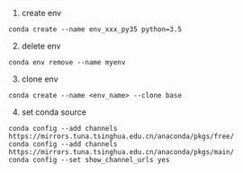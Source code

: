 
1. create env

```
conda create --name env_xxx_py35 python=3.5
```


2. delete env

```
conda env remove --name myenv
```

3. clone env
```
conda create --name <env_name> --clone base
```

4. set conda source
```
conda config --add channels https://mirrors.tuna.tsinghua.edu.cn/anaconda/pkgs/free/
conda config --add channels https://mirrors.tuna.tsinghua.edu.cn/anaconda/pkgs/main/
conda config --set show_channel_urls yes
```
